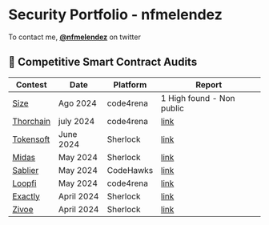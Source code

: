 # Security Portfolio - nfmelendez

To contact me, [**@nfmelendez**](https://twitter.com/nfmelendez) on twitter

## 🔎 Competitive Smart Contract Audits 

| Contest           |      Date          | Platform       | Report  |
|-------------------|--------------------|----------------|---------|
|  [Size](https://code4rena.com/audits/2024-06-size)                   | Ago 2024  | code4rena       |  1 High found - Non public       |
|  [Thorchain](https://code4rena.com/audits/2024-06-thorchain)                   | july 2024  | code4rena       |  [link](https://github.com/nfmelendez/nfmelendez/blob/main/thorchain/auditReport.md)        |
|  [Tokensoft](https://audits.sherlock.xyz/contests/285)                   | June 2024  | Sherlock       |  [link](https://github.com/nfmelendez/nfmelendez/blob/main/tokensoft/auditReport.md)        |
|  [Midas](https://audits.sherlock.xyz/contests/332)                   | May 2024  | Sherlock       |  [link](https://github.com/nfmelendez/nfmelendez/blob/main/midas/auditReport.md)        |
|  [Sablier](https://www.codehawks.com/contests/clvb9njmy00012dqjyaavpl44)                   | May 2024  | CodeHawks       |  [link](https://github.com/nfmelendez/nfmelendez/blob/main/sablier/auditReport.md)        |
|  [Loopfi](https://code4rena.com/audits/2024-05-loopfi)              | May 2024  | code4rena      |  [link](https://github.com/nfmelendez/nfmelendez/blob/main/loopfi/auditReport.md)       |
|  [Exactly](https://audits.sherlock.xyz/contests/247)              | April 2024  | Sherlock      |  [link](https://github.com/nfmelendez/nfmelendez/blob/main/exactly/auditReport.md)       |
|  [Zivoe](https://audits.sherlock.xyz/contests/280)                   | April 2024  | Sherlock       |  [link](https://github.com/nfmelendez/nfmelendez/blob/main/zivoe/auditReport.md)        |



